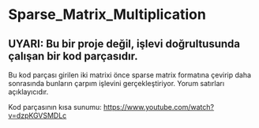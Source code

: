 # Sparse_Matrix_Multiplication
## UYARI: Bu bir proje değil, işlevi doğrultusunda çalışan bir kod parçasıdır.
Bu kod parçası girilen iki matrixi önce sparse matrix formatına çevirip daha sonrasında bunların çarpım işlevini gerçekleştiriyor.
Yorum satırları açıklayıcıdır.

Kod parçasının kısa sunumu: https://www.youtube.com/watch?v=dzpKGVSMDLc
